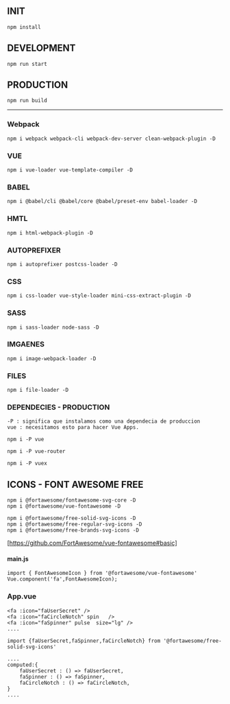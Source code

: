 ## INIT 
    npm install
## DEVELOPMENT 
    npm run start
## PRODUCTION
    npm run build

<hr/>

### Webpack
    npm i webpack webpack-cli webpack-dev-server clean-webpack-plugin -D

### VUE
    npm i vue-loader vue-template-compiler -D

### BABEL
    npm i @babel/cli @babel/core @babel/preset-env babel-loader -D

### HMTL
    npm i html-webpack-plugin -D

### AUTOPREFIXER
    npm i autoprefixer postcss-loader -D

### CSS
    npm i css-loader vue-style-loader mini-css-extract-plugin -D

### SASS
    npm i sass-loader node-sass -D

### IMGAENES
    npm i image-webpack-loader -D

### FILES
    npm i file-loader -D

### DEPENDECIES - PRODUCTION
    -P : significa que instalamos como una dependecia de produccion
    vue : necesitamos esto para hacer Vue Apps.

    npm i -P vue
    
    npm i -P vue-router

    npm i -P vuex

## ICONS - FONT AWESOME FREE

    npm i @fortawesome/fontawesome-svg-core -D
    npm i @fortawesome/vue-fontawesome -D

    npm i @fortawesome/free-solid-svg-icons -D
    npm i @fortawesome/free-regular-svg-icons -D
    npm i @fortawesome/free-brands-svg-icons -D

[https://github.com/FortAwesome/vue-fontawesome#basic]

#### main.js

    import { FontAwesomeIcon } from '@fortawesome/vue-fontawesome'
    Vue.component('fa',FontAwesomeIcon);

### App.vue

    <fa :icon="faUserSecret" />
    <fa :icon="faCircleNotch" spin   />
    <fa :icon="faSpinner" pulse  size="lg" />
    ....

    import {faUserSecret,faSpinner,faCircleNotch} from '@fortawesome/free-solid-svg-icons'

    ....
    computed:{
        faUserSecret : () => faUserSecret,
        faSpinner : () => faSpinner,
        faCircleNotch : () => faCircleNotch,
    }
    ....

